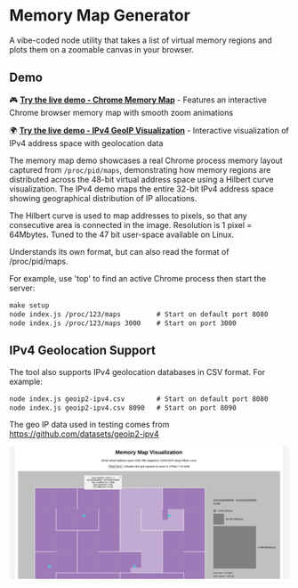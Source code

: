 # Memory Map Generator

A vibe-coded node utility that takes a list of virtual memory regions and plots them on a
zoomable canvas in your browser.

## Demo

🎮 **[Try the live demo - Chrome Memory Map](https://erikcorry.github.io/hilbert-virtual-memory-map/?file=chrome-maps.txt)** - Features an interactive Chrome browser memory map with smooth zoom animations

🌍 **[Try the live demo - IPv4 GeoIP Visualization](https://erikcorry.github.io/hilbert-virtual-memory-map/?file=geoip2-ipv4.csv)** - Interactive visualization of IPv4 address space with geolocation data

The memory map demo showcases a real Chrome process memory layout captured from `/proc/pid/maps`, demonstrating how memory regions are distributed across the 48-bit virtual address space using a Hilbert curve visualization. The IPv4 demo maps the entire 32-bit IPv4 address space showing geographical distribution of IP allocations.

The Hilbert curve is used to map addresses to pixels, so that any consecutive area is connected in the image.  Resolution is 1 pixel = 64Mbytes.  Tuned to the 47 bit user-space available on Linux.

Understands its own format, but can also read the format of /proc/pid/maps.

For example, use 'top' to find an active Chrome process then start the server:

```
make setup
node index.js /proc/123/maps         # Start on default port 8080
node index.js /proc/123/maps 3000    # Start on port 3000
```

## IPv4 Geolocation Support

The tool also supports IPv4 geolocation databases in CSV format. For example:

```
node index.js geoip2-ipv4.csv        # Start on default port 8080
node index.js geoip2-ipv4.csv 8090   # Start on port 8090
```

The geo IP data used in testing comes from https://github.com/datasets/geoip2-ipv4

![Example Memory Map](example.png)
